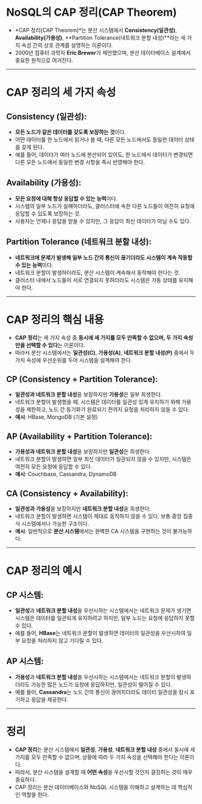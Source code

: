 # NoSQL의 CAP 정리(CAP Theorem)

- *CAP 정리(CAP Theorem)*는 분산 시스템에서 **Consistency(일관성)**, **Availability(가용성)**, **Partition Tolerance(네트워크 분할 내성)**라는 세 가지 속성 간의 상호 관계를 설명하는 이론이다.
- 2000년 컴퓨터 과학자 **Eric Brewer**가 제안했으며, 분산 데이터베이스 설계에서 중요한 원칙으로 여겨진다.

---

# CAP 정리의 세 가지 속성

## **Consistency (일관성)**:

- **모든 노드가 같은 데이터를 갖도록 보장하는 것**이다.
- 어떤 데이터를 한 노드에서 읽거나 쓸 때, 다른 모든 노드에서도 동일한 데이터 상태를 갖게 된다.
- 예를 들어, 데이터가 여러 노드에 분산되어 있어도, 한 노드에서 데이터가 변경되면 다른 모든 노드에서 동일한 변경 사항을 즉시 반영해야 한다.

## **Availability (가용성)**:

- **모든 요청에 대해 항상 응답할 수 있는 능력**이다.
- 시스템의 일부 노드가 실패하더라도, 클러스터에 속한 다른 노드들이 여전히 요청에 응답할 수 있도록 보장하는 것.
- 사용자는 언제나 응답을 받을 수 있지만, 그 응답이 최신 데이터가 아닐 수도 있다.

## **Partition Tolerance (네트워크 분할 내성)**:

- **네트워크에 문제가 발생해 일부 노드 간의 통신이 끊기더라도 시스템이 계속 작동할 수 있는 능력**이다.
- 네트워크 분할이 발생하더라도, 분산 시스템이 계속해서 동작해야 한다는 것.
- 클러스터 내에서 노드들이 서로 연결되지 못하더라도 시스템은 가동 상태를 유지해야 한다.

---

# CAP 정리의 핵심 내용

- **CAP 정리**는 세 가지 속성 중 **동시에 세 가지를 모두 만족할 수 없으며, 두 가지 속성만을 선택할 수 있다**는 이론이다.
- 따라서 분산 시스템에서는 **일관성(C)**, **가용성(A)**, **네트워크 분할 내성(P)** 중에서 두 가지 속성에 우선순위를 두어 시스템을 설계해야 한다.

## **CP (Consistency + Partition Tolerance)**:

- **일관성과 네트워크 분할 내성**을 보장하지만 **가용성**은 일부 희생한다.
- 네트워크 분할이 발생했을 때, 시스템은 데이터를 일관성 있게 유지하기 위해 가용성을 제한하고, 노드 간 동기화가 완료되기 전까지 요청을 처리하지 않을 수 있다.
- **예시**: HBase, MongoDB (기본 설정)

## **AP (Availability + Partition Tolerance)**:

- **가용성과 네트워크 분할 내성**을 보장하지만 **일관성**은 희생한다.
- 네트워크 분할이 발생하면 일부 최신 데이터가 일관되지 않을 수 있지만, 시스템은 여전히 모든 요청에 응답할 수 있다.
- **예시**: Couchbase, Cassandra, DynamoDB

## **CA (Consistency + Availability)**:

- **일관성과 가용성**을 보장하지만 **네트워크 분할 내성**을 희생한다.
- 네트워크 분할이 발생하면 시스템이 제대로 동작하지 않을 수 있다. 보통 중앙 집중식 시스템에서나 가능한 구조이다.
- **예시**: 일반적으로 **분산 시스템**에서는 완벽한 CA 시스템을 구현하는 것이 불가능하다.

---

# CAP 정리의 예시

## **CP 시스템**:

- **일관성**과 **네트워크 분할 내성**을 우선시하는 시스템에서는 네트워크 문제가 생기면 시스템은 데이터를 일관되게 유지하려고 하지만, 일부 노드는 요청에 응답하지 못할 수 있다.
- 예를 들어, **HBase**는 네트워크 분할이 발생하면 데이터의 일관성을 우선시하여 일부 요청을 처리하지 않고 기다릴 수 있다.

## **AP 시스템**:

- **가용성**과 **네트워크 분할 내성**을 우선시하는 시스템에서는 네트워크 분할이 발생하더라도 가능한 많은 노드가 요청에 응답하지만, 일관성이 떨어질 수 있다.
- 예를 들어, **Cassandra**는 노드 간의 통신이 끊어지더라도 데이터 일관성을 잠시 포기하고 응답을 제공한다.

---

# 정리

- **CAP 정리**는 분산 시스템에서 **일관성**, **가용성**, **네트워크 분할 내성** 중에서 동시에 세 가지를 모두 만족할 수 없으며, 상황에 따라 두 가지 속성을 선택해야 한다는 이론이다.
- 따라서, 분산 시스템을 설계할 때 **어떤 속성**을 우선시할 것인지 결정하는 것이 매우 중요하다.
- CAP 정리는 분산 데이터베이스와 NoSQL 시스템을 이해하고 설계하는 데 핵심적인 역할을 한다.